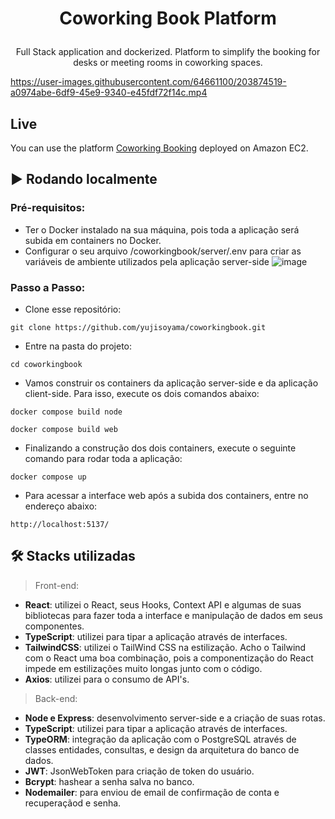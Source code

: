# <p align="center"> Coworking Book Platform </p>

<p align="center">Full Stack application and dockerized. Platform to simplify the booking for desks or meeting rooms in coworking spaces.</p>

https://user-images.githubusercontent.com/64661100/203874519-a0974abe-6df9-45e9-9340-e45fdf72f14c.mp4

## Live
   You can use the platform [Coworking Booking](http://15.228.128.96:5137/) deployed on Amazon EC2.

## ▶️ Rodando localmente
### Pré-requisitos:
   - Ter o Docker instalado na sua máquina, pois toda a aplicação será subida em containers no Docker.
   - Configurar o seu arquivo /coworkingbook/server/.env para criar as variáveis de ambiente utilizados pela aplicação server-side
   ![image](https://user-images.githubusercontent.com/64661100/204067987-d80d6e85-7c32-4a76-97b2-d606be2cb530.png)


### Passo a Passo:
   - Clone esse repositório:
   ```
   git clone https://github.com/yujisoyama/coworkingbook.git
   ```
   - Entre na pasta do projeto:
   ```
   cd coworkingbook
   ```
   - Vamos construir os containers da aplicação server-side e da aplicação client-side. Para isso, execute os dois comandos abaixo:
   ```
   docker compose build node
   ```
   ```
   docker compose build web
   ```
   - Finalizando a construção dos dois containers, execute o seguinte comando para rodar toda a aplicação:
   ```
   docker compose up
   ```
   - Para acessar a interface web após a subida dos containers, entre no endereço abaixo: 
   ```
   http://localhost:5137/
   ```

## 🛠 Stacks utilizadas

> Front-end: 

- <strong>React</strong>: utilizei o React, seus Hooks, Context API e algumas de suas bibliotecas para fazer toda a interface e manipulação de dados em seus componentes.
- <strong>TypeScript</strong>: utilizei para tipar a aplicação através de interfaces.
- <strong>TailwindCSS</strong>: utilizei o TailWind CSS na estilização. Acho o Tailwind com o React uma boa combinação, pois a componentização do React impede em estilizações muito longas junto com o código.
- <strong>Axios</strong>: utilizei para o consumo de API's.


> Back-end: 

- <strong>Node e Express</strong>: desenvolvimento server-side e a criação de suas rotas.
- <strong>TypeScript</strong>: utilizei para tipar a aplicação através de interfaces.
- <strong>TypeORM</strong>: integração da aplicação com o PostgreSQL através de classes entidades, consultas, e design da arquitetura do banco de dados.
- <strong>JWT</strong>: JsonWebToken para criação de token do usuário.
- <strong>Bcrypt</strong>: hashear a senha salva no banco.
- <strong>Nodemailer</strong>: para enviou de email de confirmação de conta e recuperaçãod e senha.
